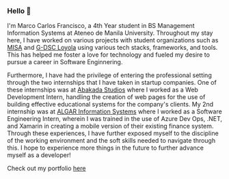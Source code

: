 <h3>Hello 👋</h3>

I'm Marco Carlos Francisco, a 4th Year student in BS Management Information Systems at Ateneo de Manila University. Throughout my stay here, I have worked on various projects with student organizations such as <a href="https://www.facebook.com/Ateneo.MISA">MISA</a> and <a href="https://www.facebook.com/gdscloyola">G-DSC Loyola</a> using various tech stacks, frameworks, and tools. This has helped me foster a love for technology and fueled my desire to pursue a career in Software Enginnering. 

Furthermore, I have had the privilege of entering the professional setting through the two internships that I have taken in startup companies. One of these internships was at <a href="https://www.abakadastudios.com/">Abakada Studios</a> where I worked as a Web Development Intern, handling the creation of web pages for the use of building effective educational systems for the company's clients. My 2nd internship was at <a href="https://www.algar.com.ph/">ALGAR Information Systems</a> where I worked as a Software Engineering Intern, wherein I was trained in the use of Azure Dev Ops, .NET, and Xamarin in creating a mobile version of their existing finance system. Through these experiences, I have further exposed myself to the discipline of the working environment and the soft skills needed to navigate through this. I hope to experience more things in the future to further advance myself as a developer!

Check out my portfolio <a href="https://marco-francisco.netlify.app/" target="_blank">here</a> 
